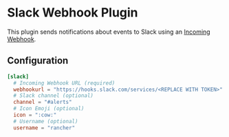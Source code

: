 # Slack Webhook Plugin

This plugin sends notifications about events to Slack using an [Incoming Webhook](https://api.slack.com/incoming-webhooks).

## Configuration

```Toml
[slack]
  # Incoming Webhook URL (required)
  webhookurl = "https://hooks.slack.com/services/<REPLACE WITH TOKEN>"
  # Slack channel (optional)
  channel = "#alerts"
  # Icon Emoji (optional)
  icon = ":cow:"
  # Username (optional)
  username = "rancher"
```
